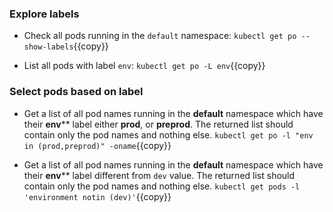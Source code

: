 
### Explore labels

* Check all pods running in the `default` namespace:
`kubectl get po --show-labels`{{copy}}

* List all pods with label `env`:
`kubectl get po -L env`{{copy}}

### Select pods based on label

* Get a list of all pod names running in the **default** namespace which have their **env**** label either **prod**, or **preprod**.
The returned list should contain only the pod names and nothing else.
`kubectl get po -l "env in (prod,preprod)" -oname`{{copy}}

* Get a list of all pod names running in the **default** namespace which have their **env**** label different from `dev` value.
The returned list should contain only the pod names and nothing else.
`kubectl get pods -l 'environment notin (dev)'`{{copy}}

